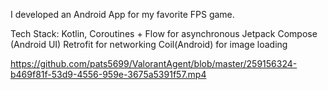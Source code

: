 I developed an Android App for my favorite FPS game.

Tech Stack:
Kotlin, Coroutines + Flow for asynchronous
Jetpack Compose (Android UI)
Retrofit for networking
Coil(Android) for image loading

https://github.com/pats5699/ValorantAgent/blob/master/259156324-b469f81f-53d9-4556-959e-3675a5391f57.mp4
